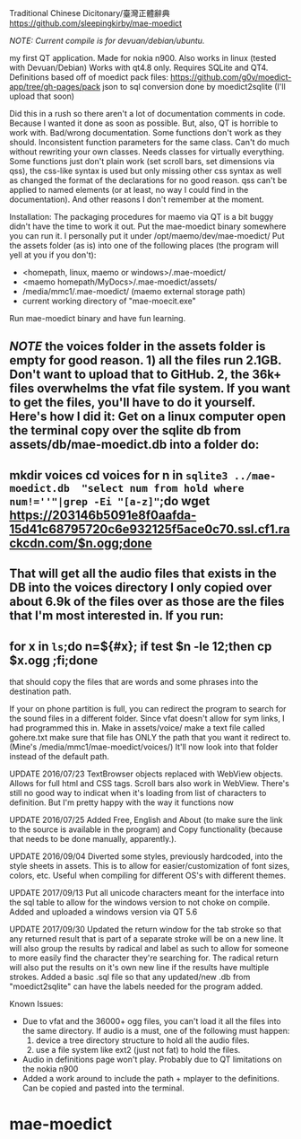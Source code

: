 Traditional Chinese Dicitonary/臺灣正體辭典
https://github.com/sleepingkirby/mae-moedict

*NOTE: Current compile is for devuan/debian/ubuntu.*


my first QT application. Made for nokia n900. Also works in linux (tested with Devuan/Debian) Works with qt4.8 only. Requires SQLite and QT4.
Definitions based off of moedict pack files:
https://github.com/g0v/moedict-app/tree/gh-pages/pack
json to sql conversion done by moedict2sqlite (I'll upload that soon)

Did this in a rush so there aren't a lot of documentation comments in code.  Because I wanted it done as soon as possible. But, also, QT is horrible to work with. Bad/wrong documentation. Some functions don't work as they should. Inconsistent function parameters for the same class. Can't do much without rewriting your own classes. Needs classes for virtually everything. Some functions just don't plain work (set scroll bars, set dimensions via qss), the css-like syntax is used but only missing other css syntax as well as changed the format of the declarations for no good reason. qss can't be applied to named elements (or at least, no way I could find in the documentation).  And other reasons I don't remember at the moment. 


Installation:
The packaging procedures for maemo via QT is a bit buggy didn't have the time to work it out. Put the mae-moedict binary somewhere you can run it. I personally put it under /opt/maemo/dev/mae-moedict/
Put the assets folder (as is) into one of the following places (the program will yell at you if you don't):

- <homepath, linux, maemo or windows>/.mae-moedict/
- <maemo homepath/MyDocs>/.mae-moedict/assets/
- /media/mmc1/.mae-moedict/ (maemo external storage path)
- current working directory of "mae-moecit.exe"

Run mae-moedict binary and have fun learning.

*NOTE* the voices folder in the assets folder is empty for good reason. 1) all the files run 2.1GB. Don't want to upload that to GitHub. 2, the 36k+ files overwhelms the vfat file system. If you want to get the files, you'll have to do it yourself.
Here's how I did it:
Get on a linux computer
open the terminal
copy over the sqlite db from assets/db/mae-moedict.db into a folder
do:
--------------------------
mkdir voices
cd voices
for n in `sqlite3 ../mae-moedict.db  "select num from hold where num!=''"|grep -Ei "[a-z]"`;do wget https://203146b5091e8f0aafda-15d41c68795720c6e932125f5ace0c70.ssl.cf1.rackcdn.com/$n.ogg;done
--------------------------


That will get all the audio files that exists in the DB into the voices directory
I only copied over about 6.9k of the files over as those are the files that I'm most interested in.
If you run:
--------------------------
for x in `ls`;do n=${#x}; if test $n -le 12;then cp $x.ogg <destination path>;fi;done 
--------------------------
that should copy the files that are words and some phrases into the destination path.


If your on phone partition is full, you can redirect the program to search for the sound files in a different folder. Since vfat doesn't allow for sym links, I had programmed this in.
Make in assets/voice/
make a text file called gohere.txt
make sure that file has ONLY the path that you want it redirect to. (Mine's /media/mmc1/mae-moedict/voices/)
It'll now look into that folder instead of the default path. 

UPDATE 2016/07/23
TextBrowser objects replaced with WebView objects. Allows for full html and CSS tags. Scroll bars also work in WebView. There's still no good way to indicat when it's loading from list of characters to definition. But I'm pretty happy with the way it functions now

UPDATE 2016/07/25
Added Free, English and About (to make sure the link to the source is available in the program) and Copy functionality (because that needs to be done manually, apparently.).

UPDATE 2016/09/04
Diverted some styles, previously hardcoded, into the style sheets in assets. This is to allow for easier/customization of font sizes, colors, etc. Useful when compiling for different OS's with different themes. 

UPDATE 2017/09/13
Put all unicode characters meant for the interface into the sql table to allow for the windows version to not choke on compile. Added and uploaded a windows version via QT 5.6

UPDATE 2017/09/30
Updated the return window for the tab stroke so that any returned result that is part of a separate stroke will be on a new line. It will also group the results by radical and label as such to allow for someone to more easily find the character they're searching for.
The radical return will also put the results on it's own new line if the results have multiple strokes.
Added a basic .sql file so that any updated/new .db from "moedict2sqlite" can have the labels needed for the program added.

Known Issues: 
- Due to vfat and the 36000+ ogg files, you can't load it all the files into the same directory. If audio is a must, one of the following must happen:
  1) device a tree directory structure to hold all the audio files.
  2) use a file system like ext2 (just not fat) to hold the files. 
- Audio in definitions page won't play. Probably due to QT limitations on the nokia n900
- Added a work around to include the path + mplayer to the definitions. Can be copied and pasted into the terminal.


# mae-moedict
